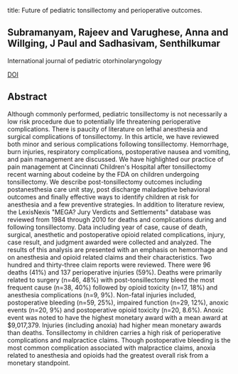 title: Future of pediatric tonsillectomy and perioperative outcomes.

## Subramanyam, Rajeev and Varughese, Anna and Willging, J Paul and Sadhasivam, Senthilkumar
International journal of pediatric otorhinolaryngology

<a href="https://doi.org/10.1016/j.ijporl.2012.10.016">DOI</a>

## Abstract
Although commonly performed, pediatric tonsillectomy is not necessarily a low risk procedure due to potentially life threatening perioperative complications. There is paucity of literature on lethal anesthesia and surgical complications of tonsillectomy. In this article, we have reviewed both minor and serious complications following tonsillectomy. Hemorrhage, burn injuries, respiratory complications, postoperative nausea and vomiting, and pain management are discussed. We have highlighted our practice of pain management at Cincinnati Children's Hospital after tonsillectomy recent warning about codeine by the FDA on children undergoing tonsillectomy. We describe post-tonsillectomy outcomes including postanesthesia care unit stay, post discharge maladaptive behavioral outcomes and finally effective ways to identify children at risk for anesthesia and a few preventive strategies. In addition to literature review, the LexisNexis "MEGA? Jury Verdicts and Settlements" database was reviewed from 1984 through 2010 for deaths and complications during and following tonsillectomy. Data including year of case, cause of death, surgical, anesthetic and postoperative opioid related complications, injury, case result, and judgment awarded were collected and analyzed. The results of this analysis are presented with an emphasis on hemorrhage and on anesthesia and opioid related claims and their characteristics. Two hundred and thirty-three claim reports were reviewed. There were 96 deaths (41%) and 137 perioperative injuries (59%). Deaths were primarily related to surgery (n=46, 48%) with post-tonsillectomy bleed the most frequent cause (n=38, 40%) followed by opioid toxicity (n=17, 18%) and anesthesia complications (n=9, 9%). Non-fatal injuries included, postoperative bleeding (n=59, 25%), impaired function (n=29, 12%), anoxic events (n=20, 9%) and postoperative opioid toxicity (n=20, 8.6%). Anoxic event was noted to have the highest monetary award with a mean award at $9,017,379. Injuries (including anoxia) had higher mean monetary awards than deaths. Tonsillectomy in children carries a high risk of perioperative complications and malpractice claims. Though postoperative bleeding is the most common complication associated with malpractice claims, anoxia related to anesthesia and opioids had the greatest overall risk from a monetary standpoint.

